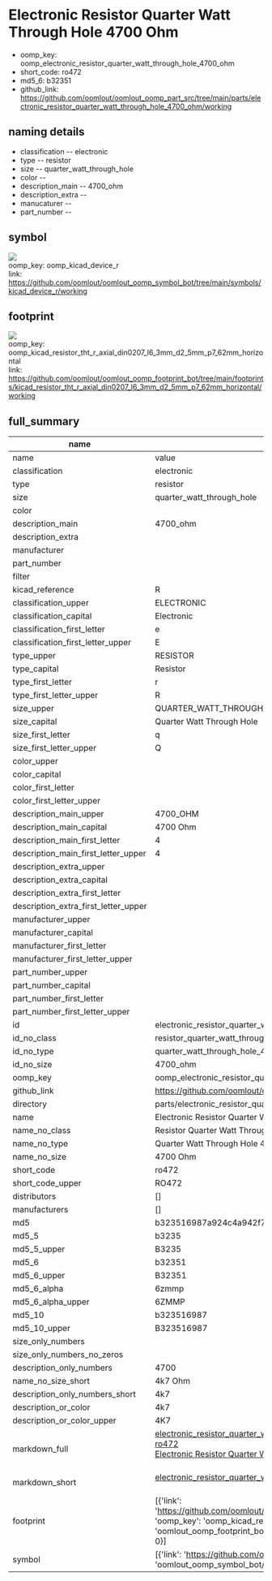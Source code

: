 # Electronic Resistor Quarter Watt Through Hole 4700 Ohm

  
* oomp_key: oomp_electronic_resistor_quarter_watt_through_hole_4700_ohm 
* short_code: ro472
* md5_6: b32351  
* github_link: https://github.com/oomlout/oomlout_oomp_part_src/tree/main/parts/electronic_resistor_quarter_watt_through_hole_4700_ohm/working  
## naming details
* classification -- electronic
* type -- resistor
* size -- quarter_watt_through_hole
* color -- 
* description_main -- 4700_ohm
* description_extra -- 
* manucaturer -- 
* part_number -- 



## symbol

![](symbol/{index}}/working/working_600.png)  
oomp_key: oomp_kicad_device_r  
link: https://github.com/oomlout/oomlout_oomp_symbol_bot/tree/main/symbols/kicad_device_r/working  

## footprint

![](footprint/{index}/working/working_600.png)  
oomp_key: oomp_kicad_resistor_tht_r_axial_din0207_l6_3mm_d2_5mm_p7_62mm_horizontal  
link: https://github.com/oomlout/oomlout_oomp_footprint_bot/tree/main/footprints/kicad_resistor_tht_r_axial_din0207_l6_3mm_d2_5mm_p7_62mm_horizontal/working  

## full_summary
| name | value | 
| --- | --- | 
| name | value | 
| classification | electronic | 
| type | resistor | 
| size | quarter_watt_through_hole | 
| color |  | 
| description_main | 4700_ohm | 
| description_extra |  | 
| manufacturer |  | 
| part_number |  | 
| filter |  | 
| kicad_reference | R | 
| classification_upper | ELECTRONIC | 
| classification_capital | Electronic | 
| classification_first_letter | e | 
| classification_first_letter_upper | E | 
| type_upper | RESISTOR | 
| type_capital | Resistor | 
| type_first_letter | r | 
| type_first_letter_upper | R | 
| size_upper | QUARTER_WATT_THROUGH_HOLE | 
| size_capital | Quarter Watt Through Hole | 
| size_first_letter | q | 
| size_first_letter_upper | Q | 
| color_upper |  | 
| color_capital |  | 
| color_first_letter |  | 
| color_first_letter_upper |  | 
| description_main_upper | 4700_OHM | 
| description_main_capital | 4700 Ohm | 
| description_main_first_letter | 4 | 
| description_main_first_letter_upper | 4 | 
| description_extra_upper |  | 
| description_extra_capital |  | 
| description_extra_first_letter |  | 
| description_extra_first_letter_upper |  | 
| manufacturer_upper |  | 
| manufacturer_capital |  | 
| manufacturer_first_letter |  | 
| manufacturer_first_letter_upper |  | 
| part_number_upper |  | 
| part_number_capital |  | 
| part_number_first_letter |  | 
| part_number_first_letter_upper |  | 
| id | electronic_resistor_quarter_watt_through_hole_4700_ohm | 
| id_no_class | resistor_quarter_watt_through_hole_4700_ohm | 
| id_no_type | quarter_watt_through_hole_4700_ohm | 
| id_no_size | 4700_ohm | 
| oomp_key | oomp_electronic_resistor_quarter_watt_through_hole_4700_ohm | 
| github_link | https://github.com/oomlout/oomlout_oomp_part_src/tree/main/parts/electronic_resistor_quarter_watt_through_hole_4700_ohm/working | 
| directory | parts/electronic_resistor_quarter_watt_through_hole_4700_ohm | 
| name | Electronic Resistor Quarter Watt Through Hole 4700 Ohm | 
| name_no_class | Resistor Quarter Watt Through Hole 4700 Ohm | 
| name_no_type | Quarter Watt Through Hole 4700 Ohm | 
| name_no_size | 4700 Ohm | 
| short_code | ro472 | 
| short_code_upper | RO472 | 
| distributors | [] | 
| manufacturers | [] | 
| md5 | b323516987a924c4a942f77453108183 | 
| md5_5 | b3235 | 
| md5_5_upper | B3235 | 
| md5_6 | b32351 | 
| md5_6_upper | B32351 | 
| md5_6_alpha | 6zmmp | 
| md5_6_alpha_upper | 6ZMMP | 
| md5_10 | b323516987 | 
| md5_10_upper | B323516987 | 
| size_only_numbers |  | 
| size_only_numbers_no_zeros |  | 
| description_only_numbers | 4700 | 
| name_no_size_short | 4k7 Ohm | 
| description_only_numbers_short | 4k7 | 
| description_or_color | 4k7 | 
| description_or_color_upper | 4K7 | 
| markdown_full | [electronic_resistor_quarter_watt_through_hole_4700_ohm](https://github.com/oomlout/oomlout_oomp_part_src/tree/main/parts/electronic_resistor_quarter_watt_through_hole_4700_ohm/working)<br>[ro472](https://github.com/oomlout/oomlout_oomp_part_src/tree/main/parts/electronic_resistor_quarter_watt_through_hole_4700_ohm/working)<br>[Electronic Resistor Quarter Watt Through Hole 4700 Ohm](https://github.com/oomlout/oomlout_oomp_part_src/tree/main/parts/electronic_resistor_quarter_watt_through_hole_4700_ohm/working)<br><br> | 
| markdown_short | [electronic_resistor_quarter_watt_through_hole_4700_ohm](https://github.com/oomlout/oomlout_oomp_part_src/tree/main/parts/electronic_resistor_quarter_watt_through_hole_4700_ohm/working)<br><br> | 
| footprint | [{'link': 'https://github.com/oomlout/oomlout_oomp_footprint_bot/tree/main/foootprntss/kicad_resistor_tht_r_axial_din0207_l6_3mm_d2_5mm_p7_62mm_horizontal', 'oomp_key': 'oomp_kicad_resistor_tht_r_axial_din0207_l6_3mm_d2_5mm_p7_62mm_horizontal', 'directory': 'oomlout_oomp_footprint_bot/footprints/kicad_resistor_tht_r_axial_din0207_l6_3mm_d2_5mm_p7_62mm_horizontal//working/working.kicad_mod', 'index': 0}] | 
| symbol | [{'link': 'https://github.com/oomlout/oomlout_oomp_symbol_bot/tree/main/symbols/kicad_device_r', 'oomp_key': 'oomp_kicad_device_r', 'directory': 'oomlout_oomp_symbol_bot/symbols/kicad_device_r//working/working.kicad_sym', 'index': 0}] | 
